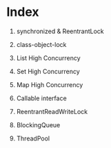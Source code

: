 # Index
1. synchronized & ReentrantLock
   
2. class-object-lock
   
3. List High Concurrency
   
4. Set High Concurrency
   
5. Map High Concurrency
   
6. Callable interface

7. ReentrantReadWriteLock

8. BlockingQueue

9. ThreadPool